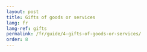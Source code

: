 ```yaml
---
layout: post
title: Gifts of goods or services
lang: fr
lang-ref: gifts
permalink: /fr/guide/4-gifts-of-goods-or-services/
order: 8
---
```

